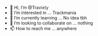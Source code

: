 - 👋 Hi, I’m @Travixty
- 👀 I’m interested in ... Trackmania
- 🌱 I’m currently learning ... No idea tbh
- 💞️ I’m looking to collaborate on ... nothing
- 📫 How to reach me ... anywhere

<!---
Travixty/Travixty is a ✨ special ✨ repository because its `README.md` (this file) appears on your GitHub profile.
You can click the Preview link to take a look at your changes.
--->
